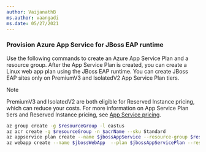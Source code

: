 ```yaml
---
author: VaijanathB
ms.author: vaangadi
ms.date: 05/27/2021
---
```


### Provision Azure App Service for JBoss EAP runtime

Use the following commands to create an Azure App Service Plan and a resource group. After the App Service Plan is created, you can create a Linux web app plan using the JBoss EAP runtime. You can create JBoss EAP sites only on PremiumV3 and IsolatedV2 App Service Plan tiers.

> [!NOTE]
> PremiumV3 and IsolatedV2 are both eligible for Reserved Instance pricing, which can reduce your costs. For more information on App Service Plan tiers and Reserved Instance pricing, see [App Service pricing](https://azure.microsoft.com/pricing/details/app-service/linux/).

```bash
az group create -g $resourceGroup -l eastus
az acr create -g $resourceGroup -n $acrName --sku Standard
az appservice plan create --name $jbossAppService --resource-group $resourceGroup --sku P1V2 --is-linux
az webapp create --name $jbossWebApp  --plan $jbossAppServicePlan --resource-group $resourceGroup --runtime "JBOSSEAP|7.2-java8"
```
